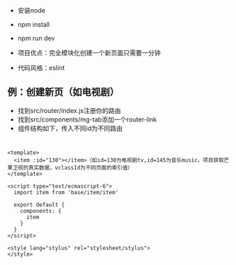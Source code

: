 * 安装node
* npm install
* npm run dev

* 项目优点：完全模块化创建一个新页面只需要一分钟
* 代码风格：eslint

## 例：创建新页（如电视剧）
* 找到src/router/index.js注册你的路由
* 找到src/components/mg-tab添加一个router-link
* 组件结构如下，传入不同id为不同路由
#
    <template>
      <item :id="130"></item>（如id=130为电视剧tv,id=145为音乐music，项目获取芒果卫视的真实数据，vclassId为不同页面的索引值）
    </template>

    <script type="text/ecmascript-6">
      import item from 'base/item/item'

      export default {
        components: {
          item
        }
      }
    </script>

    <style lang="stylus" rel="stylesheet/stylus">
    </style>
